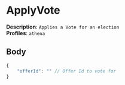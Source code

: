 # ApplyVote

**Description**: `Applies a Vote for an election` \
**Profiles**: `athena`

## Body

```js
{
    "offerId": "" // Offer Id to vote for
}
```
